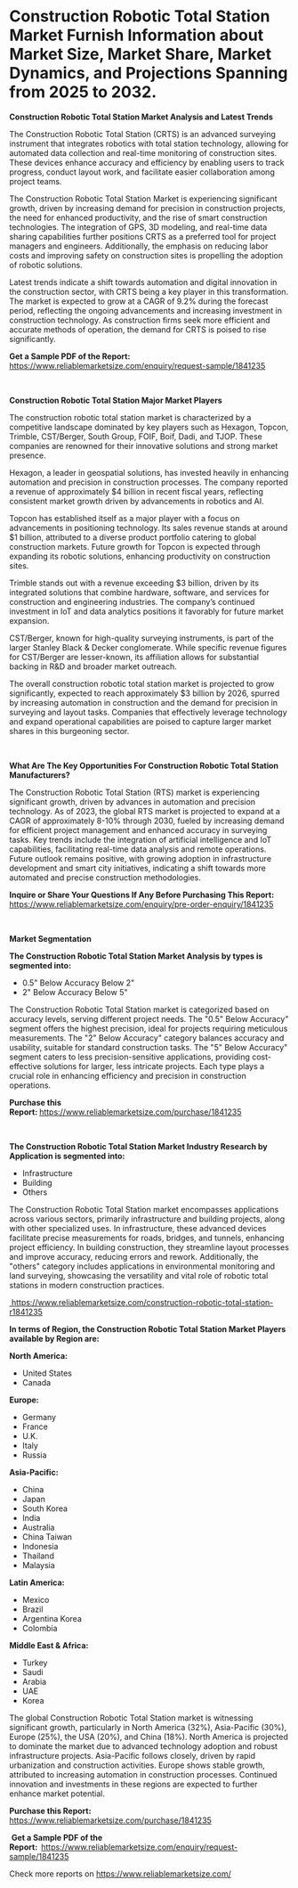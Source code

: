 <p><h1>Construction Robotic Total Station Market Furnish Information about Market Size, Market Share, Market Dynamics, and Projections Spanning from 2025 to 2032.</h1></p><p><strong>Construction Robotic Total Station Market Analysis and Latest Trends</strong></p>
<p><p>The Construction Robotic Total Station (CRTS) is an advanced surveying instrument that integrates robotics with total station technology, allowing for automated data collection and real-time monitoring of construction sites. These devices enhance accuracy and efficiency by enabling users to track progress, conduct layout work, and facilitate easier collaboration among project teams.</p><p>The Construction Robotic Total Station Market is experiencing significant growth, driven by increasing demand for precision in construction projects, the need for enhanced productivity, and the rise of smart construction technologies. The integration of GPS, 3D modeling, and real-time data sharing capabilities further positions CRTS as a preferred tool for project managers and engineers. Additionally, the emphasis on reducing labor costs and improving safety on construction sites is propelling the adoption of robotic solutions.</p><p>Latest trends indicate a shift towards automation and digital innovation in the construction sector, with CRTS being a key player in this transformation. The market is expected to grow at a CAGR of 9.2% during the forecast period, reflecting the ongoing advancements and increasing investment in construction technology. As construction firms seek more efficient and accurate methods of operation, the demand for CRTS is poised to rise significantly.</p></p>
<p><strong>Get a Sample PDF of the Report:&nbsp;</strong> <a href="https://www.reliablemarketsize.com/enquiry/request-sample/1841235?utm_campaign=3248&utm_medium=2&utm_source=Github&utm_content=ia&utm_term=12042025&utm_id=construction-robotic-total-station">https://www.reliablemarketsize.com/enquiry/request-sample/1841235</a></p>
<p>&nbsp;</p>
<p><strong>Construction Robotic Total Station Major Market Players</strong></p>
<p><p>The construction robotic total station market is characterized by a competitive landscape dominated by key players such as Hexagon, Topcon, Trimble, CST/Berger, South Group, FOIF, Boif, Dadi, and TJOP. These companies are renowned for their innovative solutions and strong market presence.</p><p>Hexagon, a leader in geospatial solutions, has invested heavily in enhancing automation and precision in construction processes. The company reported a revenue of approximately $4 billion in recent fiscal years, reflecting consistent market growth driven by advancements in robotics and AI.</p><p>Topcon has established itself as a major player with a focus on advancements in positioning technology. Its sales revenue stands at around $1 billion, attributed to a diverse product portfolio catering to global construction markets. Future growth for Topcon is expected through expanding its robotic solutions, enhancing productivity on construction sites.</p><p>Trimble stands out with a revenue exceeding $3 billion, driven by its integrated solutions that combine hardware, software, and services for construction and engineering industries. The company’s continued investment in IoT and data analytics positions it favorably for future market expansion.</p><p>CST/Berger, known for high-quality surveying instruments, is part of the larger Stanley Black & Decker conglomerate. While specific revenue figures for CST/Berger are lesser-known, its affiliation allows for substantial backing in R&D and broader market outreach.</p><p>The overall construction robotic total station market is projected to grow significantly, expected to reach approximately $3 billion by 2026, spurred by increasing automation in construction and the demand for precision in surveying and layout tasks. Companies that effectively leverage technology and expand operational capabilities are poised to capture larger market shares in this burgeoning sector.</p></p>
<p>&nbsp;</p>
<p><strong>What Are The Key Opportunities For Construction Robotic Total Station Manufacturers?</strong></p>
<p><p>The Construction Robotic Total Station (RTS) market is experiencing significant growth, driven by advances in automation and precision technology. As of 2023, the global RTS market is projected to expand at a CAGR of approximately 8-10% through 2030, fueled by increasing demand for efficient project management and enhanced accuracy in surveying tasks. Key trends include the integration of artificial intelligence and IoT capabilities, facilitating real-time data analysis and remote operations. Future outlook remains positive, with growing adoption in infrastructure development and smart city initiatives, indicating a shift towards more automated and precise construction methodologies.</p></p>
<p><strong>Inquire or Share Your Questions If Any Before Purchasing This Report:</strong> <a href="https://www.reliablemarketsize.com/enquiry/pre-order-enquiry/1841235?utm_campaign=3248&utm_medium=2&utm_source=Github&utm_content=ia&utm_term=12042025&utm_id=construction-robotic-total-station">https://www.reliablemarketsize.com/enquiry/pre-order-enquiry/1841235</a></p>
<p>&nbsp;</p>
<p><strong>Market Segmentation</strong></p>
<p><strong>The Construction Robotic Total Station Market Analysis by types is segmented into:</strong></p>
<p><ul><li>0.5" Below Accuracy Below 2"</li><li>2" Below Accuracy Below 5"</li></ul></p>
<p><p>The Construction Robotic Total Station market is categorized based on accuracy levels, serving different project needs. The "0.5" Below Accuracy" segment offers the highest precision, ideal for projects requiring meticulous measurements. The "2" Below Accuracy" category balances accuracy and usability, suitable for standard construction tasks. The "5" Below Accuracy" segment caters to less precision-sensitive applications, providing cost-effective solutions for larger, less intricate projects. Each type plays a crucial role in enhancing efficiency and precision in construction operations.</p></p>
<p><strong>Purchase this Report:&nbsp;</strong><a href="https://www.reliablemarketsize.com/purchase/1841235?utm_campaign=3248&utm_medium=2&utm_source=Github&utm_content=ia&utm_term=12042025&utm_id=construction-robotic-total-station">https://www.reliablemarketsize.com/purchase/1841235</a></p>
<p>&nbsp;</p>
<p><strong>The Construction Robotic Total Station Market Industry Research by Application is segmented into:</strong></p>
<p><ul><li>Infrastructure</li><li>Building</li><li>Others</li></ul></p>
<p><p>The Construction Robotic Total Station market encompasses applications across various sectors, primarily infrastructure and building projects, along with other specialized uses. In infrastructure, these advanced devices facilitate precise measurements for roads, bridges, and tunnels, enhancing project efficiency. In building construction, they streamline layout processes and improve accuracy, reducing errors and rework. Additionally, the "others" category includes applications in environmental monitoring and land surveying, showcasing the versatility and vital role of robotic total stations in modern construction practices.</p></p>
<p><a href="https://www.reliablemarketsize.com/construction-robotic-total-station-r1841235?utm_campaign=3248&utm_medium=2&utm_source=Github&utm_content=ia&utm_term=12042025&utm_id=construction-robotic-total-station">&nbsp;https://www.reliablemarketsize.com/construction-robotic-total-station-r1841235</a></p>
<p><strong>In terms of Region, the Construction Robotic Total Station Market Players available by Region are:</strong></p>
<p>
    <p> <strong> North America: </strong>
        <ul>
            <li>United States</li>
            <li>Canada</li>
        </ul>
        </p> 
    <p> <strong> Europe: </strong>
        <ul>
            <li>Germany</li>
            <li>France</li>
            <li>U.K.</li>
            <li>Italy</li>
            <li>Russia</li>
        </ul>
        </p> 
    <p> <strong> Asia-Pacific: </strong>
        <ul>
            <li>China</li>
            <li>Japan</li>
            <li>South Korea</li>
            <li>India</li>
            <li>Australia</li>
            <li>China Taiwan</li>
            <li>Indonesia</li>
            <li>Thailand</li>
            <li>Malaysia</li>
        </ul>
        </p> 
    <p> <strong> Latin America: </strong>
        <ul>
            <li>Mexico</li>
            <li>Brazil</li>
            <li>Argentina Korea</li>
            <li>Colombia</li>
        </ul>
        </p> 
    <p> <strong> Middle East & Africa: </strong>
        <ul>
            <li>Turkey</li>
            <li>Saudi</li>
            <li>Arabia</li>
            <li>UAE</li>
            <li>Korea</li>
        </ul>
    </p>
    </p>
<p><p>The global Construction Robotic Total Station market is witnessing significant growth, particularly in North America (32%), Asia-Pacific (30%), Europe (25%), the USA (20%), and China (18%). North America is projected to dominate the market due to advanced technology adoption and robust infrastructure projects. Asia-Pacific follows closely, driven by rapid urbanization and construction activities. Europe shows stable growth, attributed to increasing automation in construction processes. Continued innovation and investments in these regions are expected to further enhance market potential.</p></p>
<p><strong>Purchase this Report: </strong><a href="https://www.reliablemarketsize.com/purchase/1841235?utm_campaign=3248&utm_medium=2&utm_source=Github&utm_content=ia&utm_term=12042025&utm_id=construction-robotic-total-station">https://www.reliablemarketsize.com/purchase/1841235</a></p>
<p>&nbsp;<strong>Get a Sample PDF of the Report:&nbsp;&nbsp;</strong><a href="https://www.reliablemarketsize.com/enquiry/request-sample/1841235?utm_campaign=3248&utm_medium=2&utm_source=Github&utm_content=ia&utm_term=12042025&utm_id=construction-robotic-total-station">https://www.reliablemarketsize.com/enquiry/request-sample/1841235</a></p>
<p><strong></strong></p>
<p>Check more reports on <a href="https://www.reliablemarketsize.com/?utm_campaign=3248&utm_medium=2&utm_source=Github&utm_content=ia&utm_term=12042025&utm_id=construction-robotic-total-station">https://www.reliablemarketsize.com/</a></p>